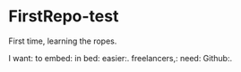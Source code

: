 # FirstRepo-test

First time, learning the ropes.

I want: to embed: in bed: easier:. freelancers,: need: Github:.
